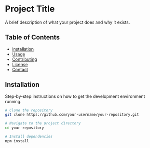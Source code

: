 # Project Title

A brief description of what your project does and why it exists.

## Table of Contents

- [Installation](#installation)
- [Usage](#usage)
- [Contributing](#contributing)
- [License](#license)
- [Contact](#contact)

## Installation

Step-by-step instructions on how to get the development environment running.

```bash
# Clone the repository
git clone https://github.com/your-username/your-repository.git

# Navigate to the project directory
cd your-repository

# Install dependencies
npm install
